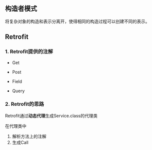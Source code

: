 ## 构造者模式

将复杂对象的构造和表示分离开，使得相同的构造过程可以创建不同的表示。

## Retrofit

### 1. Retrofit提供的注解

+ Get

+ Post

+ Field

+ Query

### 2. Retrofit的思路

Retrofit通过**动态代理**生成Service.class的代理类

在代理类中

1. 解析方法上的注解
2. 生成Call

